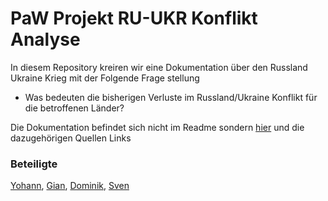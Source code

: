 # PaW Projekt RU-UKR Konflikt Analyse

In diesem Repository kreiren wir eine Dokumentation über den Russland Ukraine Krieg mit der Folgende Frage stellung

- Was bedeuten die bisherigen Verluste im Russland/Ukraine Konflikt für die betroffenen Länder?

Die Dokumentation befindet sich nicht im Readme sondern [hier](https://github.com/AimceptionGian/RU-UKR_PAW/wiki) und die dazugehörigen Quellen Links

### Beteiligte

[Yohann](https://github.com/Yohann30Elias), [Gian](https://github.com/AimceptionGian), [Dominik](https://github.com/thats-dominik), [Sven](https://github.com/klionCH)
